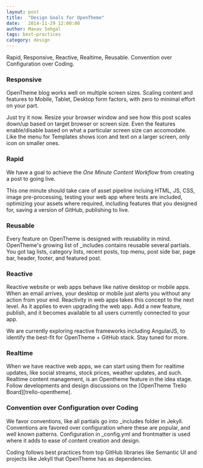 ```yaml
---
layout: post
title:  "Design Goals for OpenTheme"
date:   2014-11-29 12:00:00
author: Manav Sehgal
tags: best-practices
category: design
---
```


Rapid, Responsive, Reactive, Realtime, Reusable. Convention over Configuration over Coding.

### Responsive

OpenTheme blog works well on multiple screen sizes. 
Scaling content and features to Mobile, Tablet, Desktop form factors, 
with zero to minimal effort on your part.

Just try it now. Resize your browser window and see how this post scales down/up 
based on target browser or screen size. Even the features enable/disable based on
what a particular screen size can accomodate. Like the menu for Templates shows
icon and text on a larger screen, only icon on smaller ones.

### Rapid

We have a goal to achieve the *One Minute Content Workflow* from creating a post to going live.

This one minute should take care of asset pipeline incluing HTML, JS, CSS, image pre-processing,
testing your web app where tests are included, optimizing your assets where required,
including features that you designed for, saving a version of GitHub, publishing to live.

### Reusable

Every feature on OpenTheme is designed with reusability in mind.
OpenTheme's growing list of _includes contains reusable several partials.
You got tag lists, category lists, recent posts, top menu, post side bar, page bar, 
header, footer, and featured post.

### Reactive

Reactive website or web apps behave like native desktop or mobile apps. 
When an email arrives, your desktop or mobile just alerts you without any action from your end.
Reactivity in web apps takes this concept to the next level. As it applies to even 
upgrading the web app. Add a new feature, publish, and it becomes available to all
users currently connected to your app.

We are currently exploring reactive frameworks including AngularJS, to identify the 
best-fit for OpenTheme + GitHub stack. Stay tuned for more.

### Realtime

When we have reactive web apps, we can start using them for realtime updates, like
social streams, stock prices, weather updates, and such. Realtime content management,
is an Opentheme feature in the idea stage. Follow developments and design discussions on 
the [OpenTheme Trello Board][trello-opentheme].

### Convention over Configuration over Coding

We favor conventions, like all partials go into _includes folder in Jekyll.
Conventions are favored over configuration where these are popular, and well
known patterns. Configuration in _config.yml and frontmatter is used where 
it adds to ease of content creation and design. 

Coding follows best practices from top GitHub libraries like Semantic UI 
and projects like Jekyll that OpenTheme has as dependencies.

[trello-opentheme0]: https://trello.com/b/Jm8UFV7p